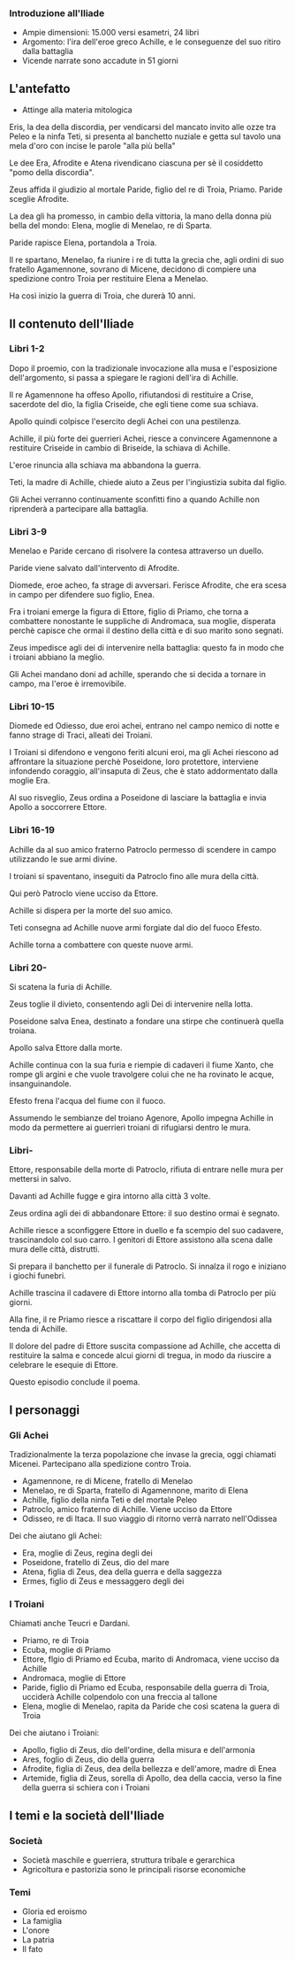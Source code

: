 ### Introduzione all'Iliade

- Ampie dimensioni: 15.000 versi esametri, 24 libri
- Argomento: l'ira dell'eroe greco Achille, e le conseguenze del suo ritiro dalla battaglia
- Vicende narrate sono accadute in 51 giorni

## L'antefatto

- Attinge alla materia mitologica

Eris, la dea della discordia, per vendicarsi del mancato invito alle ozze tra Peleo e la ninfa Teti, si presenta al banchetto nuziale e getta sul tavolo una mela d'oro con incise le parole "alla più bella"

Le dee Era, Afrodite e Atena rivendicano ciascuna per sè il cosiddetto "pomo della discordia".

Zeus affida il giudizio al mortale Paride, figlio del re di Troia, Priamo. Paride sceglie Afrodite.

La dea gli ha promesso, in cambio della vittoria, la mano della donna più bella del mondo: Elena, moglie di Menelao, re di Sparta.

Paride rapisce Elena, portandola a Troia.

Il re spartano, Menelao, fa riunire i re di tutta la grecia che, agli ordini di suo fratello Agamennone, sovrano di Micene, decidono di compiere una spedizione contro Troia per restituire Elena a Menelao.

Ha così inizio la guerra di Troia, che durerà 10 anni.

## Il contenuto dell'Iliade

### Libri 1-2

Dopo il proemio, con la tradizionale invocazione alla musa e l'esposizione dell'argomento, si passa a spiegare le ragioni dell'ira di Achille.

Il re Agamennone ha offeso Apollo, rifiutandosi di restituire a Crise, sacerdote del dio, la figlia Criseide, che egli tiene come sua schiava.

Apollo quindi colpisce l'esercito degli Achei con una pestilenza.

Achille, il più forte dei guerrieri Achei, riesce a convincere Agamennone a restituire Criseide in cambio di Briseide, la schiava di Achille.

L'eroe rinuncia alla schiava ma abbandona la guerra.

Teti, la madre di Achille, chiede aiuto a Zeus per l'ingiustizia subita dal figlio.

Gli Achei verranno continuamente sconfitti fino a quando Achille non riprenderà a partecipare alla battaglia.

### Libri 3-9

Menelao e Paride cercano di risolvere la contesa attraverso un duello.

Paride viene salvato dall'intervento di Afrodite.

Diomede, eroe acheo, fa strage di avversari. Ferisce Afrodite, che era scesa in campo per difendere suo figlio, Enea.

Fra i troiani emerge la figura di Ettore, figlio di Priamo, che torna a combattere nonostante le suppliche di Andromaca, sua moglie, disperata perchè capisce che ormai il destino della città e di suo marito sono segnati.

Zeus impedisce agli dei di intervenire nella battaglia: questo fa in modo che i troiani abbiano la meglio.

Gli Achei mandano doni ad achille, sperando che si decida a tornare in campo, ma l'eroe è irremovibile.

### Libri 10-15

Diomede ed Odiesso, due eroi achei, entrano nel campo nemico di notte e fanno strage di Traci, alleati dei Troiani.

I Troiani si difendono e vengono feriti alcuni eroi, ma gli Achei riescono ad affrontare la situazione perchè Poseidone, loro protettore, interviene infondendo coraggio, all'insaputa di Zeus, che è stato addormentato dalla moglie Era.

Al suo risveglio, Zeus ordina a Poseidone di lasciare la battaglia e invia Apollo a soccorrere Ettore.

### Libri 16-19

Achille da al suo amico fraterno Patroclo permesso di scendere in campo utilizzando le sue armi divine.

I troiani si spaventano, inseguiti da Patroclo fino alle mura della città.

Qui però Patroclo viene ucciso da Ettore.

Achille si dispera per la morte del suo amico.

Teti consegna ad Achille nuove armi forgiate dal dio del fuoco Efesto.

Achille torna a combattere con queste nuove armi.

### Libri 20-

Si scatena la furia di Achille.

Zeus toglie il divieto, consentendo agli Dei di intervenire nella lotta.

Poseidone salva Enea, destinato a fondare una stirpe che continuerà quella troiana.

Apollo salva Ettore dalla morte.

Achille continua con la sua furia e riempie di cadaveri il fiume Xanto, che rompe gli argini e che vuole travolgere colui che ne ha rovinato le acque, insanguinandole.

Efesto frena l'acqua del fiume con il fuoco.

Assumendo le sembianze del troiano Agenore, Apollo impegna Achille in modo da permettere ai guerrieri troiani di rifugiarsi dentro le mura.

### Libri-

Ettore, responsabile della morte di Patroclo, rifiuta di entrare nelle mura per mettersi in salvo.

Davanti ad Achille fugge e gira intorno alla città 3 volte.

Zeus ordina agli dei di abbandonare Ettore: il suo destino ormai è segnato.

Achille riesce a sconfiggere Ettore in duello e fa scempio del suo cadavere, trascinandolo col suo carro. I genitori di Ettore assistono alla scena dalle mura delle città, distrutti.

Si prepara il banchetto per il funerale di Patroclo. Si innalza il rogo e iniziano i giochi funebri.

Achille trascina il cadavere di Ettore intorno alla tomba di Patroclo per più giorni.

Alla fine, il re Priamo riesce a riscattare il corpo del figlio dirigendosi alla tenda di Achille.

Il dolore del padre di Ettore suscita compassione ad Achille, che accetta di restituire la salma e concede alcui giorni di tregua, in modo da riuscire a celebrare le esequie di Ettore.

Questo episodio conclude il poema.

## I personaggi

### Gli Achei

Tradizionalmente la terza popolazione che invase la grecia, oggi chiamati Micenei. Partecipano alla spedizione contro Troia.

- Agamennone, re di Micene, fratello di Menelao
- Menelao, re di Sparta, fratello di Agamennone, marito di Elena
- Achille, figlio della ninfa Teti e del mortale Peleo
- Patroclo, amico fraterno di Achille. Viene ucciso da Ettore
- Odisseo, re di Itaca. Il suo viaggio di ritorno verrà narrato nell'Odissea

Dei che aiutano gli Achei:
- Era, moglie di Zeus, regina degli dei
- Poseidone, fratello di Zeus, dio del mare
- Atena, figlia di Zeus, dea della guerra e della saggezza
- Ermes, figlio di Zeus e messaggero degli dei

### I Troiani

Chiamati anche Teucri e Dardani.

- Priamo, re di Troia
- Ecuba, moglie di Priamo
- Ettore, flgio di Priamo ed Ecuba, marito di Andromaca, viene ucciso da Achille
- Andromaca, moglie di Ettore
- Paride, figlio di Priamo ed Ecuba, responsabile della guerra di Troia, ucciderà Achille colpendolo con una freccia al tallone
- Elena, moglie di Menelao, rapita da Paride che così scatena la guera di Troia

Dei che aiutano i Troiani:
- Apollo, figlio di Zeus, dio dell'ordine, della misura e dell'armonia
- Ares, foglio di Zeus, dio della guerra
- Afrodite, figlia di Zeus, dea della bellezza e dell'amore, madre di Enea
- Artemide, figlia di Zeus, sorella di Apollo, dea della caccia, verso la fine della guerra si schiera con i Troiani

## I temi e la società dell'Iliade

### Società
- Società maschile e guerriera, struttura tribale e gerarchica
- Agricoltura e pastorizia sono le principali risorse economiche

### Temi

- Gloria ed eroismo
- La famiglia
- L'onore
- La patria
- Il fato
